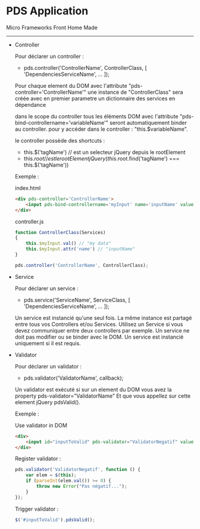 PDS Application
===============================
Micro Frameworks Front Home Made
________________________________
  
  * Controller
    
    Pour déclarer un controller :
    - pds.controller('ControllerName', ControllerClass, [ 'DependenciesServiceName', ... ]);
    
    Pour chaque element du DOM avec l'attribute "pds-controller='ControllerName'"
    une instance de "ControllerClass" sera créée avec en premier parametre un dictionnaire des services en dépendance
      
    dans le scope du controller tous les éléments DOM avec l'attribute "pds-bind-controllername='variableName'"
    seront automatiquement binder au controller.
    pour y accéder dans le controller : "this.$variableName".
    
    le controller possède des shortcuts :
    - this.$('tagName') // est un selecteur jQuery depuis le rootElement
    - this.$root // est le rootElement jQuery (this.$root.find('tagName') === this.$('tagName'))
  
    Exemple :
      
    index.html
    ```html
    <div pds-controller='ControllerName'>
        <input pds-bind-controllername='myInput' name='inputName' value='my data'>
    </div>
    ```
    
    controller.js
    ```javascript
    function ControllerClass(Services)
    {
        this.$myInput.val() // "my data"
        this.$myInput.attr('name') // "inputName"
    }

    pds.controller('ControllerName', ControllerClass);
    ```
  
  * Service
    
    Pour déclarer un service :
    - pds.service('ServiceName', ServiceClass, [ 'DependenciesServiceName', ... ]);
  
    Un service est instancié qu'une seul fois. La même instance est partagé entre tous vos Controllers et/ou Services.
    Utilisez un Service si vous devez communiquer entre deux controllers par exemple.
    Un service ne doit pas modifier ou se binder avec le DOM.
    Un service est instancié uniquement si il est requis.

  * Validator
  
    Pour déclarer un validator :
    - pds.validator('ValidatorName', callback);
    
    Un validator est exécuté si sur un element du DOM vous avez la property pds-validator="ValidatorName"
    Et que vous appellez sur cette element jQuery pdsValid().
    
    Exemple :
    
    Use validator in DOM
    ```html
    <div>
        <input id="inputToValid" pds-validator="ValidatorNegatif" value="5" />
    </div>
    ```
    
    Register validator :
    ```javascript
    pds.validator('ValidatorNegatif', function () {
        var elem = $(this);
        if (parseInt(elem.val()) >= 0) {
            throw new Error("Pas négatif...");
        }
    });
    ```
    
    Trigger validator :
    ```javascript
    $('#inputToValid').pdsValid();
    ```
    